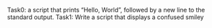 Task0: a script that prints “Hello, World”, followed by a new line to the standard output.
Task1: Write a script that displays a confused smiley 
